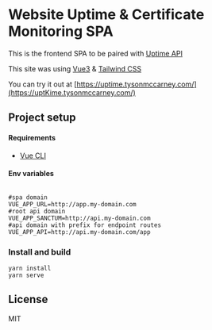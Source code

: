 # Website Uptime & Certificate Monitoring SPA

This is the frontend SPA to be paired with [Uptime API](https://github.com/J-T-McC/uptime-backend-api)

This site was using [Vue3](https://v3.vuejs.org/guide/introduction.html) & [Tailwind CSS](https://tailwindcss.com/)

You can try it out at [https://uptime.tysonmccarney.com/](https://uptKime.tysonmccarney.com/)

## Project setup

#### Requirements

* [Vue CLI](https://cli.vuejs.org/)

#### Env variables

```dotenv

#spa domain
VUE_APP_URL=http://app.my-domain.com
#root api domain
VUE_APP_SANCTUM=http://api.my-domain.com
#api domain with prefix for endpoint routes
VUE_APP_API=http://api.my-domain.com/app

```
### Install and build 

```shell script
yarn install
yarn serve
```

## License

MIT
